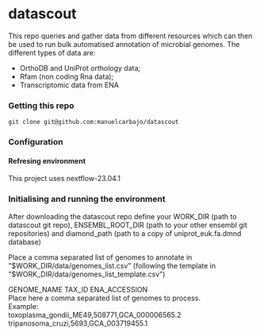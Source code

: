 # datascout
This repo queries and gather data from different resources which can then be used to run bulk automatised annotation of microbial genomes.
The different types of data are: 
  - OrthoDB and UniProt orthology data;
  - Rfam (non coding Rna data);
  - Transcriptomic data from ENA


### Getting this repo

```
git clone git@github.com:manuelcarbajo/datascout
```

### Configuration

#### Refresing environment

This project uses nextflow-23.04.1 


### Initialising and running the environment

After downloading the datascout repo define your WORK_DIR (path to datascout git repo), ENSEMBL_ROOT_DIR (path to your other ensembl git repositories) and diamond_path (path to a copy of uniprot_euk.fa.dmnd database)

Place a comma separated list of genomes to annotate in "$WORK_DIR/data/genomes_list.csv"  
(following the template in "$WORK_DIR/data/genomes_list_template.csv")  

  GENOME_NAME	TAX_ID	ENA_ACCESSION  
  Place here a comma separated list of genomes to process.  
  Example:  
  toxoplasma_gondii_ME49,508771,GCA_000006565.2  
  tripanosoma_cruzi,5693,GCA_003719455.1  
